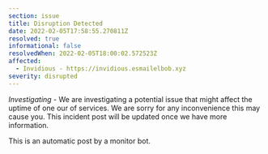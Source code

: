 ```yaml
---
section: issue
title: Disruption Detected
date: 2022-02-05T17:58:55.270811Z
resolved: true
informational: false
resolvedWhen: 2022-02-05T18:00:02.572523Z
affected:
  - Invidious - https://invidious.esmailelbob.xyz
severity: disrupted
---
```

*Investigating* - We are investigating a potential issue that might affect the uptime of one our of services. We are sorry for any inconvenience this may cause you. This incident post will be updated once we have more information.

This is an automatic post by a monitor bot.
        